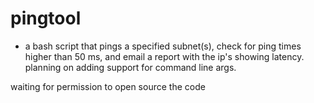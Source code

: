 # pingtool

 - a bash script that pings a specified subnet(s), check for ping times higher than 50 ms, and email a report with the ip's showing latency. planning on adding support for command line args. 







waiting for permission to open source the code

